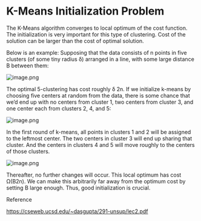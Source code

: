 
# K-Means Initialization Problem

The K-Means algorithm converges to local optimum of the cost function. The initialization is very 
important for this type of clustering. Cost of the solution can be larger than the cost of optimal solution.

Below is an example: Supposing that the data consists of n points in five clusters (of some tiny radius
δ) arranged in a line, with some large distance B between them:

![image.png](attachment:image.png)

The optimal 5-clustering has cost roughly δ
2n. If we initialize k-means by choosing five centers at random
from the data, there is some chance that we’d end up with no centers from cluster 1, two centers from cluster
3, and one center each from clusters 2, 4, and 5:

![image.png](attachment:image.png)

In the first round of k-means, all points in clusters 1 and 2 will be assigned to the leftmost center. The
two centers in cluster 3 will end up sharing that cluster. And the centers in clusters 4 and 5 will move
roughly to the centers of those clusters.

![image.png](attachment:image.png)

Thereafter, no further changes will occur. This local optimum has cost Ω(B2n). We can make this
arbitrarily far away from the optimum cost by setting B large enough. Thus, good initialization is crucial.

Reference

https://cseweb.ucsd.edu/~dasgupta/291-unsup/lec2.pdf
